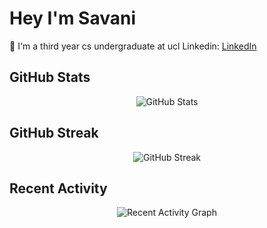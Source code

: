 # Hey I'm Savani 

🌱 I'm a third year cs undergraduate at ucl
Linkedin: [LinkedIn](https://www.linkedin.com/in/savani-sawaikar-1774331ba/)

## GitHub Stats

<p align="center">
  <img src="https://github-readme-stats.vercel.app/api?username=savs02&show_icons=true&hide_border=true" alt="GitHub Stats" />
</p>

## GitHub Streak

<p align="center">
  <img src="https://github-readme-streak-stats.herokuapp.com/?user=savs02&theme=default&hide_border=true" alt="GitHub Streak" />
</p>

## Recent Activity

<p align="center">
  <img src="https://github-readme-activity-graph.cyclic.app/graph?username=savs02&theme=github" alt="Recent Activity Graph" />
</p>
